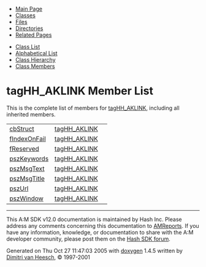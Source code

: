 <div class="tabs">

- [Main Page](index.md)
- <span id="current">[Classes](annotated.md)</span>
- [Files](files.md)
- [Directories](dirs.md)
- [Related Pages](pages.md)

</div>

<div class="tabs">

- [Class List](annotated.md)
- [Alphabetical List](classes.md)
- [Class Hierarchy](hierarchy.md)
- [Class Members](functions.md)

</div>

# tagHH_AKLINK Member List

This is the complete list of members for <a href="structtagHH__AKLINK.md" class="el">tagHH_AKLINK</a>, including all inherited members.

|  |  |  |
|----|----|----|
| <a href="structtagHH__AKLINK.md#64f7690baa7b6a065390f019141fab07" class="el">cbStruct</a> | <a href="structtagHH__AKLINK.md" class="el">tagHH_AKLINK</a> |  |
| <a href="structtagHH__AKLINK.md#551ef590279eab50179412c99bf6b7bd" class="el">fIndexOnFail</a> | <a href="structtagHH__AKLINK.md" class="el">tagHH_AKLINK</a> |  |
| <a href="structtagHH__AKLINK.md#3f60e1c0b9b60654d797281f74f42a97" class="el">fReserved</a> | <a href="structtagHH__AKLINK.md" class="el">tagHH_AKLINK</a> |  |
| <a href="structtagHH__AKLINK.md#c53c55baa886f696a74b9a45edd37e61" class="el">pszKeywords</a> | <a href="structtagHH__AKLINK.md" class="el">tagHH_AKLINK</a> |  |
| <a href="structtagHH__AKLINK.md#c3c539292bd21a93adff35720084e388" class="el">pszMsgText</a> | <a href="structtagHH__AKLINK.md" class="el">tagHH_AKLINK</a> |  |
| <a href="structtagHH__AKLINK.md#07ae4dbf962eb11739f135ae0f05d510" class="el">pszMsgTitle</a> | <a href="structtagHH__AKLINK.md" class="el">tagHH_AKLINK</a> |  |
| <a href="structtagHH__AKLINK.md#48cc550e37d7268f0c5c7e0efc2e6ce2" class="el">pszUrl</a> | <a href="structtagHH__AKLINK.md" class="el">tagHH_AKLINK</a> |  |
| <a href="structtagHH__AKLINK.md#a55ae040797f47c9432c19dc2f601507" class="el">pszWindow</a> | <a href="structtagHH__AKLINK.md" class="el">tagHH_AKLINK</a> |  |

------------------------------------------------------------------------

<span class="small">This A:M SDK v12.0 documentation is maintained by Hash Inc. Please address any comments concerning this documentation to [AMReports](http://www.hash.com/reports). If you have any information, knowledge, or documentation to share with the A:M developer community, please post them on the [Hash SDK forum](http://www.hash.com/forums/index.php?showforum=11).</span>

Generated on Thu Oct 27 11:47:03 2005 with [<span class="image placeholder" original-image-src="doxygen.png" original-image-title="" height="45" width="100" align="middle" border="0">doxygen</span>](http://www.doxygen.org/index.html) 1.4.5 written by [Dimitri van Heesch](mailto:dimitri@stack.nl), © 1997-2001
